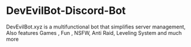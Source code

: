 # DevEvilBot-Discord-Bot
DevEvilBot.xyz is a multifunctional bot that simplifies server management, Also features Games , Fun , NSFW, Anti Raid, Leveling System and much more
